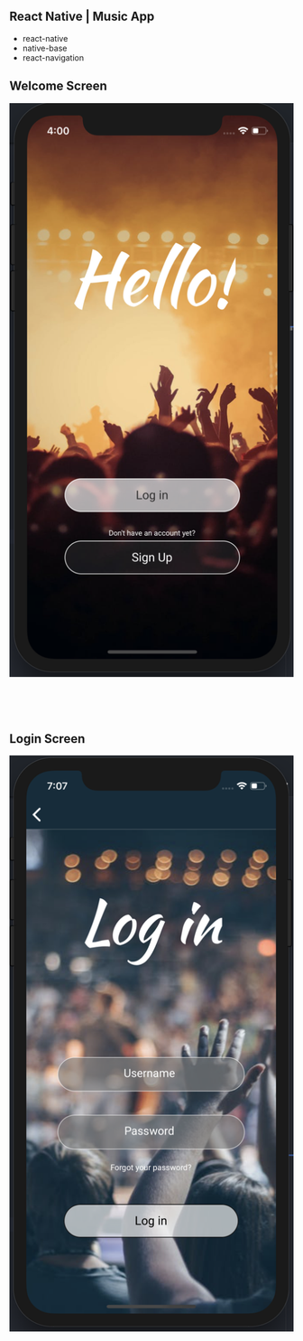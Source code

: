 ## React Native | Music App

* react-native
* native-base
* react-navigation

## Welcome Screen

![Welcome screen screenshot](https://github.com/JanGanaCode/react-native-music-app/blob/master/app/assets/img/screenshots/welcome-screen.png)

<br>
<br>
<br>

## Login Screen

![Login screen screenshot](https://github.com/JanGanaCode/react-native-music-app/blob/master/app/assets/img/screenshots/login-screen.png)

